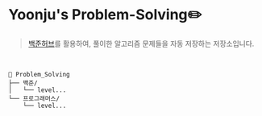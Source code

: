 # Yoonju's Problem-Solving✏️

> [백준허브](https://github.com/BaekjoonHub/BaekjoonHub)를 활용하여, 풀이한 알고리즘 문제들을 자동 저장하는 저장소입니다.

<br/>

```
📂 Problem_Solving
├── 백준/
│   └── level...
└── 프로그래머스/
    └── level...
```
